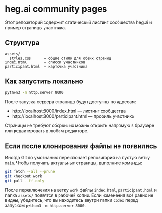 # heg.ai community pages

Этот репозиторий содержит статический листинг сообщества heg.ai и пример страницы участника.

## Структура

```
assets/
  styles.css      — общие стили для обеих страниц
index.html        — список участников
participant.html  — карточка участника
```

## Как запустить локально

```bash
python3 -m http.server 8000
```

После запуска сервера страницы будут доступны по адресам:

- http://localhost:8000/index.html — листинг сообщества
- http://localhost:8000/participant.html — профиль участника

Страницы не требуют сборки: их можно открыть напрямую в браузере или редактировать в любом редакторе.

## Если после клонирования файлы не появились

Иногда Git по умолчанию переключает репозиторий на пустую ветку `main`. Чтобы получить актуальные страницы, выполните команды:

```bash
git fetch --all --prune
git checkout work
git pull --ff-only
```

После переключения на ветку `work` файлы `index.html`, `participant.html` и папка `assets/` появятся в рабочей копии. Если изменения всё равно не видны, убедитесь, что вы находитесь внутри папки `codex` перед запуском `python3 -m http.server 8000`.
